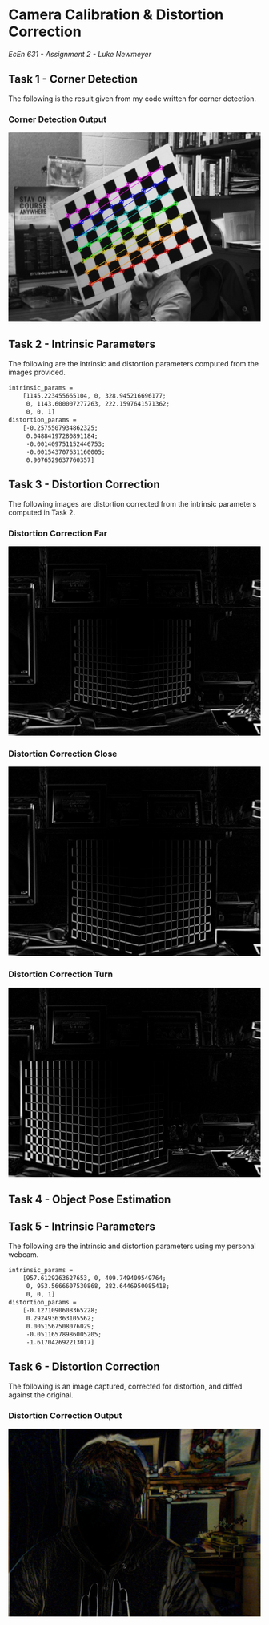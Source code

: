 # Camera Calibration & Distortion Correction
*EcEn 631 - Assignment 2 - Luke Newmeyer*

## Task 1 - Corner Detection

The following is the result given from my code written for corner detection.

### Corner Detection Output
![Corner Detection Output](output/task1_corner_detection.jpg)

## Task 2 - Intrinsic Parameters

The following are the intrinsic and distortion parameters computed from the images provided.

	intrinsic_params = 
		[1145.223455665104, 0, 328.945216696177;
		 0, 1143.600007277263, 222.1597641571362;
		 0, 0, 1]
	distortion_params = 
		[-0.2575507934862325;
		 0.04884197280891184;
		 -0.001409751152446753;
		 -0.001543707631160005;
		 0.9076529637760357]


## Task 3 - Distortion Correction

The following images are distortion corrected from the intrinsic parameters computed in Task 2.

### Distortion Correction Far
![Distortion Correction Far](output/distortion_correction_far.jpg)

### Distortion Correction Close
![Distortion Correction Close](output/distortion_correction_close.jpg)

### Distortion Correction Turn
![Distortion Correction Turn](output/distortion_correction_turn.jpg)

## Task 4 - Object Pose Estimation

## Task 5 - Intrinsic Parameters

The following are the intrinsic and distortion parameters using my personal webcam.

	intrinsic_params = 
		[957.6129263627653, 0, 409.749409549764;
		 0, 953.5666607530868, 282.6446950085418;
		 0, 0, 1]
	distortion_params = 
		[-0.1271090608365228;
		 0.2924936363105562;
		 0.0051567508076029;
		 -0.05116578986005205;
		 -1.617042692213017]


## Task 6 - Distortion Correction

The following is an image captured, corrected for distortion, and diffed against the original.

### Distortion Correction Output

![Distortion Correction Personal](output/distortion_correction_personal.png)
